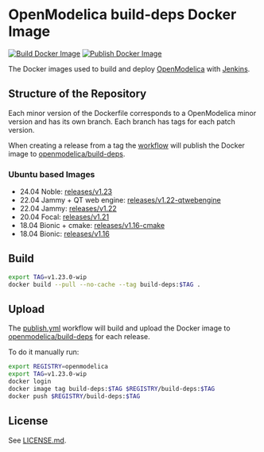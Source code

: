 # OpenModelica build-deps Docker Image

[![Build Docker Image](https://github.com/OpenModelica/build-deps/actions/workflows/build.yml/badge.svg?branch=main)](https://github.com/OpenModelica/build-deps/actions/workflows/build.yml)
[![Publish Docker Image](https://github.com/OpenModelica/build-deps/actions/workflows/publish.yml/badge.svg)](https://github.com/OpenModelica/build-deps/actions/workflows/publish.yml)

The Docker images used to build and deploy
[OpenModelica](https://github.com/OpenModelica/OpenModelica) with
[Jenkins](https://test.openmodelica.org/jenkins/).

## Structure of the Repository

Each minor version of the Dockerfile corresponds to a OpenModelica minor version
and has its own branch. Each branch has tags for each patch version.

When creating a release from a tag the [workflow](./.github/workflows/publish.yml) will
publish the Docker image to [openmodelica/build-deps](https://hub.docker.com/repository/docker/openmodelica/build-deps).

### Ubuntu based Images

  - 24.04 Noble: [releases/v1.23](https://github.com/OpenModelica/build-deps/tree/releases/v1.23)
  - 22.04 Jammy + QT web engine: [releases/v1.22-qtwebengine](https://github.com/OpenModelica/build-deps/tree/releases/v1.22-qtwebengine)
  - 22.04 Jammy: [releases/v1.22](https://github.com/OpenModelica/build-deps/tree/releases/v1.22)
  - 20.04 Focal: [releases/v1.21](https://github.com/OpenModelica/build-deps/tree/releases/v1.21)
  - 18.04 Bionic + cmake: [releases/v1.16-cmake](https://github.com/OpenModelica/build-deps/tree/releases/v1.16-cmake)
  - 18.04 Bionic: [releases/v1.16](https://github.com/OpenModelica/build-deps/tree/releases/v1.16)

## Build

```bash
export TAG=v1.23.0-wip
docker build --pull --no-cache --tag build-deps:$TAG .
```

## Upload

The [publish.yml](./.github/workflows/publish.yml) workflow will build and upload the
Docker image to [openmodelica/build-deps](https://hub.docker.com/repository/docker/openmodelica/build-deps)
for each release.

To do it manually run:

```bash
export REGISTRY=openmodelica
export TAG=v1.23.0-wip
docker login
docker image tag build-deps:$TAG $REGISTRY/build-deps:$TAG
docker push $REGISTRY/build-deps:$TAG
```

## License

See [LICENSE.md](./LICENSE.md).
